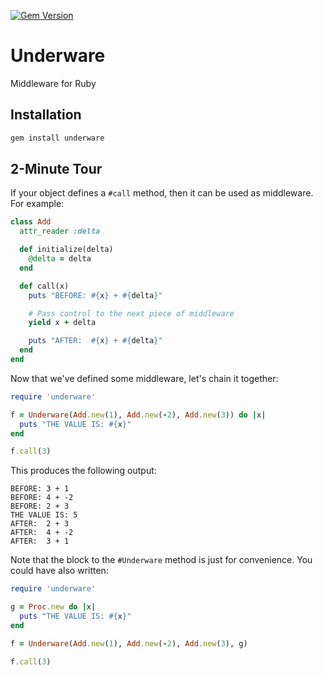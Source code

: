[![Gem Version](https://badge.fury.io/rb/underware.svg)](http://badge.fury.io/rb/underware)

# Underware #

Middleware for Ruby

## Installation ##

```bash
gem install underware
```

## 2-Minute Tour ##

If your object defines a ```#call``` method, then it can be used as middleware.  For example:

```ruby
class Add
  attr_reader :delta

  def initialize(delta)
    @delta = delta
  end

  def call(x)
    puts "BEFORE: #{x} + #{delta}"

    # Pass control to the next piece of middleware
    yield x + delta

    puts "AFTER:  #{x} + #{delta}"
  end
end
```

Now that we've defined some middleware, let's chain it together:

```ruby
require 'underware'

f = Underware(Add.new(1), Add.new(-2), Add.new(3)) do |x|
  puts "THE VALUE IS: #{x}"
end

f.call(3)
```

This produces the following output:

```text
BEFORE: 3 + 1
BEFORE: 4 + -2
BEFORE: 2 + 3
THE VALUE IS: 5
AFTER:  2 + 3
AFTER:  4 + -2
AFTER:  3 + 1
```

Note that the block to the ```#Underware``` method is just for convenience.  You could have also written:

```ruby
require 'underware'

g = Proc.new do |x|
  puts "THE VALUE IS: #{x}"
end

f = Underware(Add.new(1), Add.new(-2), Add.new(3), g)

f.call(3)
```

